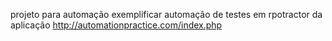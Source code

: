 projeto para automação exemplificar automação de testes em rpotractor da aplicação http://automationpractice.com/index.php
